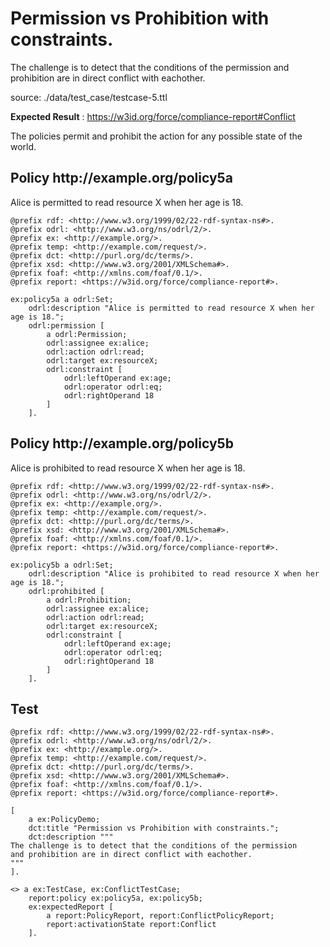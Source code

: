 # Permission vs Prohibition with constraints.

 The challenge is to detect that the conditions of the permission and prohibition are in direct conflict with eachother. 

source: ./data/test_case/testcase-5.ttl

**Expected Result** : https://w3id.org/force/compliance-report#Conflict

The policies permit and prohibit the action for any possible state of the world.

<h2>Policy <span>http://example.org/policy5a</span></h2>

Alice is permitted to read resource X when her age is 18.

```
@prefix rdf: <http://www.w3.org/1999/02/22-rdf-syntax-ns#>.
@prefix odrl: <http://www.w3.org/ns/odrl/2/>.
@prefix ex: <http://example.org/>.
@prefix temp: <http://example.com/request/>.
@prefix dct: <http://purl.org/dc/terms/>.
@prefix xsd: <http://www.w3.org/2001/XMLSchema#>.
@prefix foaf: <http://xmlns.com/foaf/0.1/>.
@prefix report: <https://w3id.org/force/compliance-report#>.

ex:policy5a a odrl:Set;
    odrl:description "Alice is permitted to read resource X when her age is 18.";
    odrl:permission [
        a odrl:Permission;
        odrl:assignee ex:alice;
        odrl:action odrl:read;
        odrl:target ex:resourceX;
        odrl:constraint [
            odrl:leftOperand ex:age;
            odrl:operator odrl:eq;
            odrl:rightOperand 18
        ]
    ].
```

<h2>Policy <span>http://example.org/policy5b</span></h2>

Alice is prohibited to read resource X when her age is 18.

```
@prefix rdf: <http://www.w3.org/1999/02/22-rdf-syntax-ns#>.
@prefix odrl: <http://www.w3.org/ns/odrl/2/>.
@prefix ex: <http://example.org/>.
@prefix temp: <http://example.com/request/>.
@prefix dct: <http://purl.org/dc/terms/>.
@prefix xsd: <http://www.w3.org/2001/XMLSchema#>.
@prefix foaf: <http://xmlns.com/foaf/0.1/>.
@prefix report: <https://w3id.org/force/compliance-report#>.

ex:policy5b a odrl:Set;
    odrl:description "Alice is prohibited to read resource X when her age is 18.";
    odrl:prohibited [
        a odrl:Prohibition;
        odrl:assignee ex:alice;
        odrl:action odrl:read;
        odrl:target ex:resourceX;
        odrl:constraint [
            odrl:leftOperand ex:age;
            odrl:operator odrl:eq;
            odrl:rightOperand 18
        ]
    ].

```

## Test

```
@prefix rdf: <http://www.w3.org/1999/02/22-rdf-syntax-ns#>.
@prefix odrl: <http://www.w3.org/ns/odrl/2/>.
@prefix ex: <http://example.org/>.
@prefix temp: <http://example.com/request/>.
@prefix dct: <http://purl.org/dc/terms/>.
@prefix xsd: <http://www.w3.org/2001/XMLSchema#>.
@prefix foaf: <http://xmlns.com/foaf/0.1/>.
@prefix report: <https://w3id.org/force/compliance-report#>.

[
    a ex:PolicyDemo;
    dct:title "Permission vs Prohibition with constraints.";
    dct:description """
The challenge is to detect that the conditions of the permission
and prohibition are in direct conflict with eachother.
"""
].
    
<> a ex:TestCase, ex:ConflictTestCase;
    report:policy ex:policy5a, ex:policy5b;
    ex:expectedReport [
        a report:PolicyReport, report:ConflictPolicyReport;
        report:activationState report:Conflict
    ].

```
